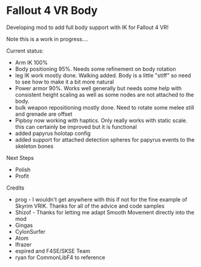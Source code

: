 # Fallout 4 VR Body
Developing mod to add full body support with IK for Fallout 4 VR!

Note this is a work in progress....

Current status:
- Arm IK 100%
- Body positioning 95%.   Needs some refinement on body rotation
- leg IK work mostly done.   Walking added.    Body is a little "stiff" so need to see how to make it a bit more natural
- Power armor 90%.    Works well generally but needs some help with consistent height scaling as well as some nodes are not attached to the body.
- bulk weapon repositioning mostly done.     Need to rotate some melee still and grenade are offset
- Pipboy now working with haptics.    Only really works with static scale.     this can certainly be improved but it is functional
- added papyrus holotap config
- added support for attached detection spheres for papyrus events to the skeleton bones

Next Steps
- Polish
- Profit

Credits
- prog - I wouldn't get anywhere with this if not for the fine example of Skyrim VRIK.   Thanks for all of the advice and code samples
- Shizof - Thanks for letting me adapt Smooth Movement directly into the mod
- Gingas
- CylonSurfer
- Atom
- lfrazer
- expired and F4SE/SKSE Team
- ryan for CommonLibF4 to reference
